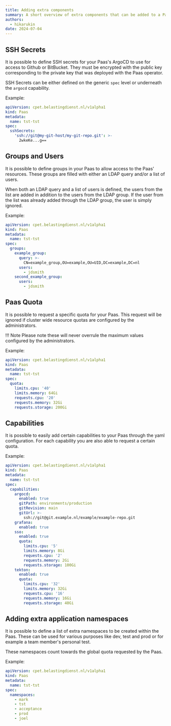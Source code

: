 ```yaml
---
title: Adding extra components
summary: A short overview of extra components that can be added to a Paas.
authors:
  - hikarukin
date: 2024-07-04
---
```


## SSH Secrets

It is possible to define SSH secrets for your Paas's ArgoCD to use for access to
Github or BitBucket. They must be encrypted with the public key corresponding to
the private key that was deployed with the Paas operator.

SSH Secrets can be either defined on the generic `spec` level or underneath the
`argocd` capability.

Example:
```yaml
apiVersion: cpet.belastingdienst.nl/v1alpha1
kind: Paas
metadata:
  name: tst-tst
spec:
  sshSecrets:
    'ssh://git@my-git-host/my-git-repo.git': >-
      2wkeKe...g==
```

## Groups and Users

It is possible to define groups in your Paas to allow access to the Paas' resources.
These groups are filled with either an LDAP query and/or a list of users.

When both an LDAP query and a list of users is defined, the users from the list
are added in addition to the users from the LDAP group. If the user from the list
was already added through the LDAP group, the user is simply ignored.

Example:
```yaml
apiVersion: cpet.belastingdienst.nl/v1alpha1
kind: Paas
metadata:
  name: tst-tst
spec:
  groups:
    example_group:
      query: >-
        CN=example_group,OU=example,OU=UID,DC=example,DC=nl
      users:
        - jdsmith
    second_example_group:
      users:
        - jdsmith
```

## Paas Quota

It is possible to request a specific quota for your Paas. This request will be
ignored if cluster wide resource quotas are configured by the administrators.

!!! Note
    Please note these will never overrule the maximum values configured by the
    administrators.

Example:
```yaml
apiVersion: cpet.belastingdienst.nl/v1alpha1
kind: Paas
metadata:
  name: tst-tst
spec:
  quota:
    limits.cpu: '40'
    limits.memory: 64Gi
    requests.cpu: '20'
    requests.memory: 32Gi
    requests.storage: 200Gi
```

## Capabilities

It is possible to easily add certain capabilities to your Paas through the yaml
configuration. For each capability you are also able to request a certain quota.

Example:
```yaml
apiVersion: cpet.belastingdienst.nl/v1alpha1
kind: Paas
metadata:
  name: tst-tst
spec:
  capabilities:
    argocd:
      enabled: true
      gitPath: environments/production
      gitRevision: main
      gitUrl: >-
        ssh://git@git.example.nl/example/example-repo.git
    grafana:
      enabled: true
    sso:
      enabled: true
      quota:
        limits.cpu: '5'
        limits.memory: 8Gi
        requests.cpu: '2'
        requests.memory: 2Gi
        requests.storage: 100Gi
    tekton:
      enabled: true
      quota:
        limits.cpu: '32'
        limits.memory: 32Gi
        requests.cpu: '16'
        requests.memory: 16Gi
        requests.storage: 40Gi
```

## Adding extra application namespaces

It is possible to define a list of extra namespaces to be created within the Paas.
These can be used for various purposes like dev, test and prod or for example a
team member's personal test.

These namespaces count towards the global quota requested by the Paas.

Example:
```yaml
apiVersion: cpet.belastingdienst.nl/v1alpha1
kind: Paas
metadata:
  name: tst-tst
spec:
  namespaces:
    - mark
    - tst
    - acceptance
    - prod
    - joel
```
